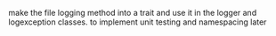 make the file logging method into a trait and use it 
in the logger and logexception classes.
to implement unit testing and namespacing later